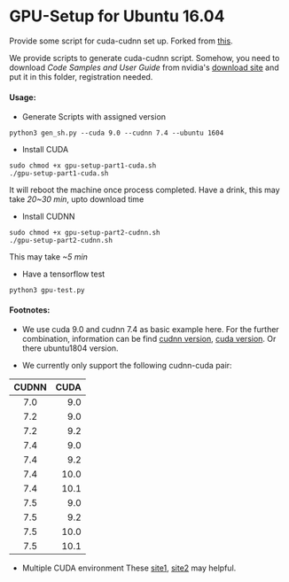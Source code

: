 # GPU-Setup for Ubuntu 16.04

Provide some script for cuda-cudnn set up. Forked from [this](https://github.com/AndyYSWoo/Azure-GPU-Setup).

We provide scripts to generate cuda-cudnn script.
Somehow, you need to download *Code Samples and User Guide* from nvidia's [download site](https://developer.nvidia.com/rdp/cudnn-download) and put it in this folder, registration needed.
#### Usage:
- Generate Scripts with assigned version
```
python3 gen_sh.py --cuda 9.0 --cudnn 7.4 --ubuntu 1604
```
- Install CUDA

```
sudo chmod +x gpu-setup-part1-cuda.sh
./gpu-setup-part1-cuda.sh
```
It will reboot the machine once process completed. Have a drink, this may take *20~30 min*, upto download time
- Install CUDNN
```
sudo chmod +x gpu-setup-part2-cudnn.sh
./gpu-setup-part2-cudnn.sh
```
This may take *~5 min*
- Have a tensorflow test
```
python3 gpu-test.py
```

#### Footnotes:
- We use cuda 9.0 and cudnn 7.4 as basic example here. For the further combination,  information can be find [cudnn version](https://developer.download.nvidia.com/compute/machine-learning/repos/ubuntu1604/x86_64/), [cuda version](http://developer.download.nvidia.com/compute/cuda/repos/ubuntu1604/x86_64/). Or there ubuntu1804 version.


- We currently only support the following cudnn-cuda pair:
<p align="center">

|CUDNN| CUDA|
|:-----:|-----:|
|7.0  | 9.0|
|7.2  | 9.0|
|7.2  | 9.2|
|7.4  | 9.0|
|7.4  | 9.2|
|7.4  | 10.0|
|7.4  | 10.1|
|7.5  | 9.0|
|7.5  | 9.2|
|7.5  | 10.0|
|7.5  | 10.1|

- Multiple CUDA environment
These [site1](https://www.pugetsystems.com/print_pdf.php?url=https://www.pugetsystems.com/labs/hpc/How-To-Install-CUDA-10-together-with-9-2-on-Ubuntu-18-04-with-support-for-NVIDIA-20XX-Turing-GPUs-1236/&loaded=1), [site2](https://blog.kovalevskyi.com/multiple-version-of-cuda-libraries-on-the-same-machine-b9502d50ae77) may helpful.
